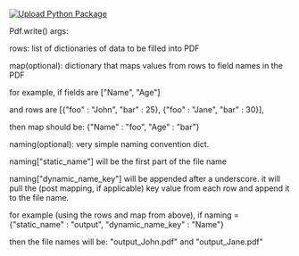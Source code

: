 [![Upload Python Package](https://github.com/HFxLhT8JqeU5BnUG/etb-pdf/actions/workflows/python-publish.yml/badge.svg)](https://github.com/HFxLhT8JqeU5BnUG/etb-pdf/actions/workflows/python-publish.yml)

Pdf.write() args:

rows: list of dictionaries of data to be filled into PDF

map(optional): dictionary that maps values from rows to field names in the PDF

for example, if fields are ["Name", "Age"]

and rows are [{"foo" : "John", "bar" : 25}, {"foo" : "Jane", "bar" : 30}], 

then map should be: {"Name" : "foo", "Age" : "bar"}

naming(optional): very simple naming convention dict.

naming["static_name"] will be the first part of the file name

naming["dynamic_name_key"] will be appended after a underscore. it will pull the (post mapping, if applicable) key value from each row and append it to the file name.

for example (using the rows and map from above), if naming = {"static_name" : "output", "dynamic_name_key" : "Name"}

then the file names will be: "output_John.pdf" and "output_Jane.pdf"
